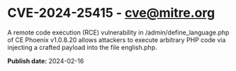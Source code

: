 # CVE-2024-25415 - cve@mitre.org

A remote code execution (RCE) vulnerability in /admin/define_language.php of CE Phoenix v1.0.8.20 allows attackers to execute arbitrary PHP code via injecting a crafted payload into the file english.php.

**Publish date:** 2024-02-16
